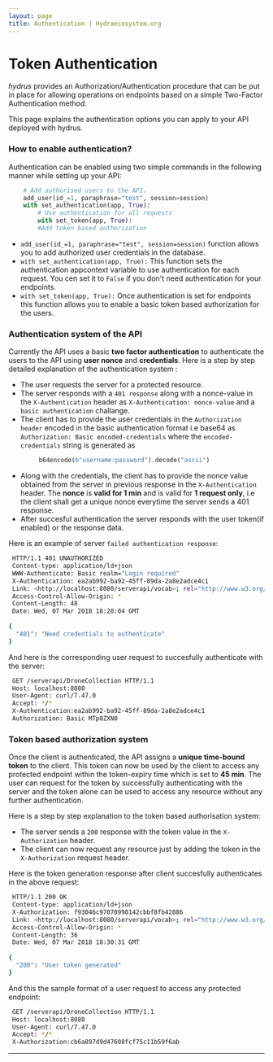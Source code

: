 ```yaml
---
layout: page
title: Authentication | Hydraecosystem.org
---
```


# Token Authentication

*hydrus* provides an Authorization/Authentication procedure that can be put in place for allowing operations on endpoints based on a simple Two-Factor Authentication method.

This page explains the authentication options you can apply to your API deployed with hydrus.

### How to enable authentication?

Authentication can be enabled using two simple commands in the following manner while setting up your API:

```python
    # Add authorised users to the API.
    add_user(id_=1, paraphrase="test", session=session)
    with set_authentication(app, True):
        # Use authentication for all requests
        with set_token(app, True):
        #Add token based authorization
```
- `add_user(id_=1, paraphrase="test", session=session)` function allows you to add authorized user
   credentials in the database.
- `with set_authentication(app, True):` This function sets the authentication appcontext variable 
   to use authentication for each request. You cen set it to `False` if you don't need authentication
   for your endpoints.
- `with set_token(app, True):` Once authentication is set for endpoints this function allows you to enable    a basic token based authorization for the users.

### Authentication system of the API

Currently the API uses a basic **two factor authentication** to authenticate the users to the API
using **user nonce** and **credentials**.
Here is a step by step detailed explanation of the authentication system :

- The user requests the server for a protected resource.
- The server responds with a `401 response` along with a nonce-value in the `X-Authentication` header
  as `X-Authentication: nonce-value` and a `basic authentication` challange.
- The client has to provide the user credentials in the `Authorization header` encoded in the basic 
  authentication format i.e base64 as `Authorization: Basic encoded-credentials` where the `encoded-credentials` string is generated as
   ``` python
        b64encode(b"username:password").decode("ascii")
   ```
- Along with the credentials, the client has to provide the nonce value obtained from the server in          previous response in the `X-Authentication` header. The **nonce** is **valid for 1 min** and is valid      for **1 request only**, i.e the client shall get a unique nonce everytime the server sends a 401           response.
- After succesful authentication the server responds with the user token(if enabled) or the response data. 


Here is an example of server `failed authentication response`:
``` bash
 HTTP/1.1 401 UNAUTHORIZED
 Content-type: application/ld+json
 WWW-Authenticate: Basic realm="Login required"
 X-Authentication: ea2ab992-ba92-45ff-89da-2a8e2adce4c1
 Link: <http://localhost:8080/serverapi/vocab>; rel="http://www.w3.org/ns/hydra/core#apiDocumentation"
 Access-Control-Allow-Origin: *
 Content-Length: 48
 Date: Wed, 07 Mar 2018 18:28:04 GMT
 
{
  "401": "Need credentials to authenticate"
}
```

And here is the corresponding user request to succesfully authenticate with the server:

``` bash
 GET /serverapi/DroneCollection HTTP/1.1
 Host: localhost:8080
 User-Agent: curl/7.47.0
 Accept: */*
 X-Authentication:ea2ab992-ba92-45ff-89da-2a8e2adce4c1
 Authorization: Basic MTp0ZXN0
```

### Token based authorization system

Once the client is authenticated, the API assigns a **unique time-bound token** to the client.
This token can now be used by the client to access any protected endpoint within the token-expiry time
which is set to **45 min**.
The user can request for the token by successfully authenticating with the server and the token alone 
can be used to access any resource without any further authentication.

Here is a step by step explanation to the token based authorisation system:

- The server sends a `200` response with the token value in the `X-Authorization` header.
- The client can now request any resource just by adding the token in the `X-Authorization` request
  header.

Here is the token generation response after client succesfully authenticates in the above request:

``` bash
 HTTP/1.1 200 OK
 Content-type: application/ld+json
 X-Authorization: f93046c97070998142cbbf8fb42886
 Link: <http://localhost:8080/serverapi/vocab>; rel="http://www.w3.org/ns/hydra/core#apiDocumentation"
 Access-Control-Allow-Origin: *
 Content-Length: 36
 Date: Wed, 07 Mar 2018 18:30:31 GMT
 
{
  "200": "User token generated"
}
``` 

And this the sample format of a user request to access any protected endpoint:

``` bash
 GET /serverapi/DroneCollection HTTP/1.1
 Host: localhost:8080
 User-Agent: curl/7.47.0
 Accept: */*
 X-Authorization:cb6a897d9d47608fcf75c11b59f6ab
```

---

